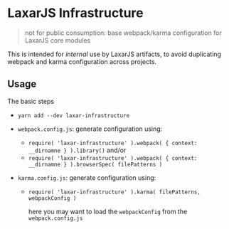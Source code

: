 # LaxarJS Infrastructure

> not for public consumption: base webpack/karma configuration for LaxarJS core modules

This is intended for _internal_ use by LaxarJS artifacts, to avoid duplicating webpack and karma configuration across projects.

## Usage

The basic steps

- `yarn add --dev laxar-infrastructure`


- `webpack.config.js`: generate configuration using:

  + `require( 'laxar-infrastructure' ).webpack( { context: __dirnamne } ).library()` and/or
  + `require( 'laxar-infrastructure' ).webpack( { context: __dirnamne } ).browserSpec( filePatterns )`


- `karma.config.js`: generate configuration using:

  + `require( 'laxar-infrastructure' ).karma( filePatterns, webpackConfig )`

    here you may want to load the `webpackConfig` from the `webpack.config.js`
